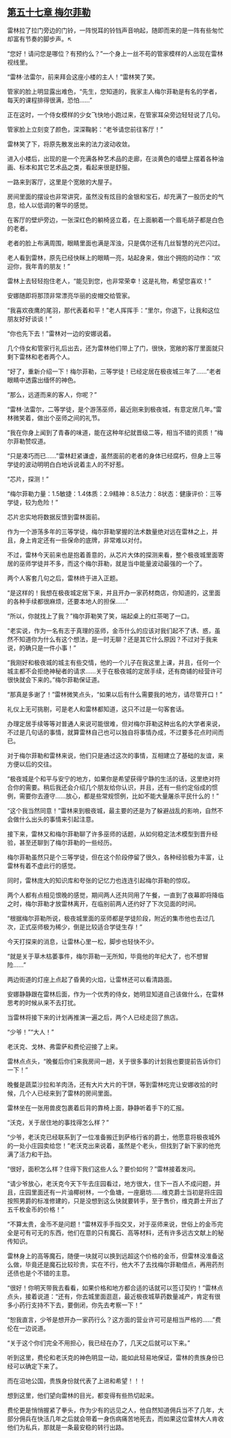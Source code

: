## [第五十七章 梅尔菲勒](https://www.xxbiquge.com/11_11222/5428838.html)


  雷林拉了拉门旁边的门铃，一阵悦耳的铃铛声音响起，随即而来的是一阵有些匆忙却富有节奏的脚步声。↖

  “您好！请问您是哪位？有预约么？”一个身上一丝不苟的管家模样的人出现在雷林视线里。

  “雷林·法雷尔，前来拜会这座小楼的主人！”雷林笑了笑。

  管家的脸上明显露出难色，“先生，您知道的，我家主人梅尔菲勒是有名的学者，每天的课程排得很满，恐怕……”

  正在这时，一个侍女模样的少女飞快地小跑过来，在管家耳朵旁边轻轻说了几句。

  管家脸上立刻变了颜色，深深鞠躬：“老爷请您前往客厅！”

  雷林笑了下，将原先散发出来的法力波动收敛。

  进入小楼后，出现的是一个充满各种艺术品的走廊，在淡黄色的墙壁上摆着各种油画、标本和其它艺术品之类，看起来很是舒服。

  一路来到客厅，这里是个宽敞的大屋子。

  房间里面的摆设也非常讲究，虽然没有炫目的金银和宝石，却充满了一股历史的气息，给人以低调的奢华的感觉。

  在客厅的壁炉旁边，一张深红色的躺椅竖立着，在上面躺着一个眉毛胡子都是白色的老者。

  老者的脸上布满周围，眼睛里面也满是浑浊，只是偶尔还有几丝智慧的光芒闪过。

  老人看到雷林，原先已经快眯上的眼睛一亮，站起身来，做出个拥抱的动作：“欢迎你，我年青的朋友！”

  雷林上去轻轻抱住老人，“能见到您，也非常荣幸！这是礼物，希望您喜欢！”

  安娜随即将那顶非常漂亮华丽的皮帽交给管家。

  “我喜欢夜鹰的尾羽，那代表着和平！”老人挥挥手：“里尔，你退下，让我和这位朋友好好谈谈！”

  “你也先下去！”雷林对一边的安娜说着。

  几个侍女和管家行礼后出去，还为雷林他们带上了门，很快，宽敞的客厅里面就只剩下雷林和老者两个人。

  “好了，重新介绍一下！梅尔菲勒，三等学徒！已经定居在极夜城三年了……”老者眼睛中透露出缅怀的神色。

  “那么，远道而来的客人，你呢？”

  “雷林·法雷尔，二等学徒，是个游荡巫师，最近刚来到极夜城，有意定居几年。”雷林微笑着，做出个巫师之间的礼节。

  “我在你身上闻到了青春的味道，能在这种年纪就晋级二等，相当不错的资质！”梅尔菲勒赞叹道。

  “只是凑巧而已……”雷林赶紧谦虚，虽然面前的老者的身体已经腐朽，但身上三等学徒的波动明明白白地诉说着主人的不好惹。

  “芯片，探测！”

  “梅尔菲勒力量：1.5敏捷：1.4体质：2.9精神：8.5法力：8状态：健康评价：三等学徒，较为危险！”

  芯片忠实地将数据反馈到雷林面前。

  作为一个游荡多年的三等学徒，梅尔菲勒掌握的法术数量绝对远在雷林之上，并且，身上肯定还有一些保命的底牌，非常难以对付。

  不过，雷林今天前来也是抱着善意的，从芯片大体的探测来看，整个极夜城里面寄居的巫师学徒并不多，而这个梅尔菲勒，就是当中能量波动最强的一个了。

  两个人客套几句之后，雷林终于进入正题。

  “是这样的！我想在极夜城定居下来，并且开办一家药材商店，你知道的，这里面的各种手续都很麻烦，还要本地人的担保……”

  “所以，你就找上了我？”梅尔菲勒笑了笑，端起桌上的红茶喝了一口。

  “老实说，作为一名有志于真理的巫师，金币什么的应该对我们起不了诱、惑，虽然不知道你为什么有这个想法，是一时无聊？还是其它什么原因？不过对于我来说，的确只是一件小事！”

  “我刚好和极夜城的城主有些交情，他的一个儿子在我这里上课，并且，任何一个城主都不会拒绝神秘者的请求……关于在极夜城的定居手续，还有商铺的经营许可很快就会下来的。”梅尔菲勒保证道。

  “那真是多谢了！”雷林微笑点头，“如果以后有什么需要我的地方，请尽管开口！”

  礼仪上无可挑剔，可是老人和雷林都知道，这只不过是一句客套话。

  办理定居手续等等对普通人来说可能很难，但对梅尔菲勒这种出名的大学者来说，不过是几句话的事情，就算雷林自己也可以独自将事情办成，不过要多花点时间而已。

  对于梅尔菲勒和雷林来说，他们只是通过这次的事情，互相建立了基础的友谊，来方便以后的交往。

  “极夜城是个和平与安宁的地方，如果你是希望获得宁静的生活的话，这里绝对符合你的需要。稍后我还会介绍几个朋友给你认识，并且，还有一些约定俗成的惯例，需要你去遵守……放心，都是些常规惯例，比如不能大量屠杀平民什么的！”

  “这个我当然同意！”雷林来到极夜城，最主要的还是为了躲避战乱的影响，自然不会做什么出头的事情来引起注意。

  接下来，雷林又和梅尔菲勒聊了许多巫师的话题，从如何稳定法术模型到晋升经验，甚至还聊到了梅尔菲勒的一些经历。

  梅尔菲勒虽然只是个三等学徒，但在这个阶段停留了很久，各种经验极为丰富，让雷林有着不虚此行的感觉。

  同时，雷林庞大的知识库和夸张的记忆力也连连引起梅尔菲勒的惊叹。

  两个人都有点相见恨晚的感觉，期间两人还共同用了午餐，一直到了夜幕即将降临之时，梅尔菲勒才放雷林离开，在临别前两人还约好了下次见面的时间。

  “根据梅尔菲勒所说，极夜城里面的巫师都是学徒阶段，附近的集市他也去过几次，正式巫师极为稀少，倒是比较适合学徒生存！”

  今天打探来的消息，让雷林心里一松，脚步也轻快不少。

  “就是关于草木枯萎事件，梅尔菲勒一无所知，毕竟他的年纪大了，也不想冒险……”

  两边街道的灯座上点起了昏黄的火焰，让雷林还可以看清路面。

  安娜静静跟在雷林后面，作为一个优秀的侍女，她明显知道自己该做什么，在雷林思考的时候从来不去打扰。

  当雷林将接下来的计划再推演一遍之后，两个人已经走回了旅店。

  “少爷！”“大人！”

  老沃克、戈林、弗雷萨和费伦迎接了上来。

  雷林点点头，“晚餐后你们来我房间一趟，关于很多事的计划我也要提前告诉你们一下！”

  晚餐是蔬菜沙拉和羊肉汤，还有大片大片的干饼，等到雷林吃完让安娜收拾的时候，几个人已经来到了雷林的房间里面。

  雷林坐在一张用兽皮包裹着后背的靠椅上面，静静听着手下的汇报。

  “沃克，关于居住地的事找得怎么样？”

  “少爷，老沃克已经联系到了一位准备搬迁到萨格行省的爵士，他愿意将极夜城外的一处小庄园卖给您！”老沃克出来说着，虽然是个老头，但找到了新下家的他充满了活力和干劲。

  “很好，面积怎么样？住得下我们这些人么？要价如何？”雷林接着发问。

  “请少爷放心，老沃克今天下午去庄园看过，地方很大，住下一百人不成问题，并且，庄园里面还有一片油椰树林，一个鱼塘，一座磨坊……维克爵士当初是将庄园按照男爵的标准修建的，只是没想到这么快就要转手，至于售价，维克爵士开出了五千枚金币的价格！”

  “不算太贵，金币不是问题！”雷林双手手指交叉，对于巫师来说，世俗上的金币完全是可有可无的东西，他们在意的只有魔石、高等材料，还有许多远古文献上的秘传知识。

  雷林身上的高等魔石，随便一块就可以换到远超这个价格的金币，但雷林没准备这么做，毕竟还是魔石比较珍贵，实在不行，他大不了去找梅尔菲勒借点，再用药剂还债也是个不错的主意。

  “很好！你明天带我去看看，如果价格和地方都合适的话就可以签订契约！”雷林点点头，接着说道：“还有，你去城里面逛逛，最近极夜城草药数量减产，肯定有很多小药行支持不下去，要倒闭，你先去考察一下！”

  “恕我直言，少爷是想开办一家药行么？这方面的营业许可可是相当严格的……”费伦在一边说道。

  “关于这个你们完全不用担心，我已经在办了，几天之后就可以下来。”

  听到这里，费伦和老沃克的神色明显一动，能如此轻易地保证，雷林的贵族身份已经可以确定下来了。

  而在沼地公国，贵族身份就代表了上进和希望！！！

  想到这里，他们望向雷林的目光，都变得有些热切起来。

  费伦更是悄悄握紧了拳头，作为少有的远见之人，他自然知道佣兵当不了几年，大部分佣兵在快活几年之后就会带着一身伤病痛苦地死去，而如果这位雷林大人肯收他们为私兵，那就是一条最安稳的转行出路。
